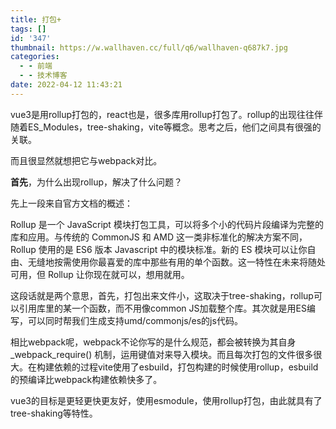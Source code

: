 ```yaml
---
title: 打包+
tags: []
id: '347'
thumbnail: https://w.wallhaven.cc/full/q6/wallhaven-q687k7.jpg
categories:
  - - 前端
  - - 技术博客
date: 2022-04-12 11:43:21
---
```


vue3是用rollup打包的，react也是，很多库用rollup打包了。rollup的出现往往伴随着ES\_Modules，tree-shaking，vite等概念。思考之后，他们之间具有很强的关联。

而且很显然就想把它与webpack对比。

**首先**，为什么出现rollup，解决了什么问题？

先上一段来自官方文档的概述：

Rollup 是一个 JavaScript 模块打包工具，可以将多个小的代码片段编译为完整的库和应用。与传统的 CommonJS 和 AMD 这一类非标准化的解决方案不同，Rollup 使用的是 ES6 版本 Javascript 中的模块标准。新的 ES 模块可以让你自由、无缝地按需使用你最喜爱的库中那些有用的单个函数。这一特性在未来将随处可用，但 Rollup 让你现在就可以，想用就用。

这段话就是两个意思，首先，打包出来文件小，这取决于tree-shaking，rollup可以引用库里的某一个函数，而不用像common JS加载整个库。其次就是用ES编写，可以同时帮我们生成支持umd/commonjs/es的js代码。

相比webpack呢，webpack不论你写的是什么规范，都会被转换为其自身\_webpack\_require() 机制，运用键值对来导入模块。而且每次打包的文件很多很大。在构建依赖的过程vite使用了esbuild，打包构建的时候使用rollup，esbuild的预编译比webpack构建依赖快多了。

vue3的目标是更轻更快更友好，使用esmodule，使用rollup打包，由此就具有了tree-shaking等特性。